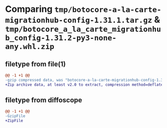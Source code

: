 # Comparing `tmp/botocore-a-la-carte-migrationhub-config-1.31.1.tar.gz` & `tmp/botocore_a_la_carte_migrationhub_config-1.31.2-py3-none-any.whl.zip`

## filetype from file(1)

```diff
@@ -1 +1 @@
-gzip compressed data, was "botocore-a-la-carte-migrationhub-config-1.31.1.tar", last modified: Sat Jul  8 01:42:27 2023, max compression
+Zip archive data, at least v2.0 to extract, compression method=deflate
```

## filetype from diffoscope

```diff
@@ -1 +1 @@
-GzipFile
+ZipFile
```

